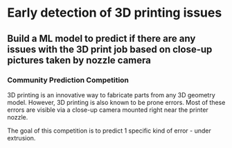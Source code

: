 # Early detection of 3D printing issues
## Build a ML model to predict if there are any issues with the 3D print job based on close-up pictures taken by nozzle camera

### Community Prediction Competition

3D printing is an innovative way to fabricate parts from any 3D geometry model. However, 3D printing is also known to be prone errors. Most of these errors are visible via a close-up camera mounted right near the printer nozzle.

The goal of this competition is to predict 1 specific kind of error - under extrusion.
